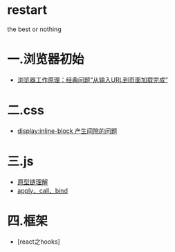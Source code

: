 # restart
the best or nothing



# 一.浏览器初始

  * [浏览器工作原理：经典问题“从输入URL到页面加载完成”](https://github.com/syhsghr1993/restart/issues/1)


# 二.css

  * [display:inline-block 产生间隙的问题](https://github.com/syhsghr1993/restart/issues/2)

# 三.js
  * [原型链理解](https://github.com/syhsghr1993/restart/issues/3)
  * [apply、call、bind](https://github.com/syhsghr1993/restart/issues/4)

# 四.框架
  * [react之hooks]

